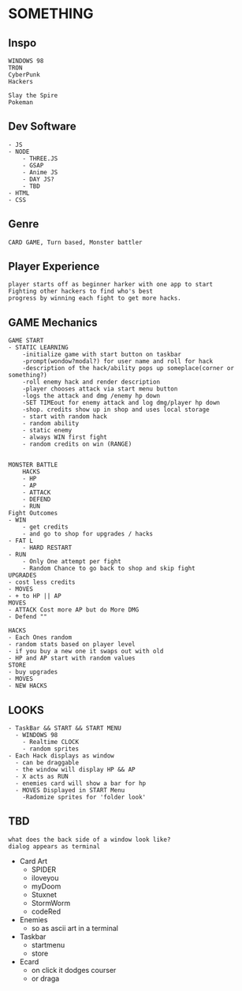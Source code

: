 
# SOMETHING 


## Inspo
    WINDOWS 98
    TRON
    CyberPunk
    Hackers

    Slay the Spire 
    Pokeman

## Dev Software

    - JS
    - NODE
        - THREE.JS
        - GSAP
        - Anime JS
        - DAY JS?
        - TBD
    - HTML
    - CSS



## Genre
    CARD GAME, Turn based, Monster battler



## Player Experience
    player starts off as beginner harker with one app to start 
    Fighting other hackers to find who's best 
    progress by winning each fight to get more hacks. 



## GAME Mechanics 

    GAME START
    - STATIC LEARNING
        -initialize game with start button on taskbar
        -prompt(wondow?modal?) for user name and roll for hack
        -description of the hack/ability pops up someplace(corner or something?)
        -roll enemy hack and render description
        -player chooses attack via start menu button
        -logs the attack and dmg /enemy hp down
        -SET TIMEout for enemy attack and log dmg/player hp down
        -shop. credits show up in shop and uses local storage
        - start with random hack
        - random ability
        - static enemy 
        - always WIN first fight
        - random credits on win (RANGE)


    MONSTER BATTLE
        HACKS
        - HP
        - AP
        - ATTACK
        - DEFEND 
        - RUN
    Fight Outcomes
    - WIN
        - get credits
        - and go to shop for upgrades / hacks
    - FAT L
        - HARD RESTART
    - RUN
        - Only One attempt per fight
        - Random Chance to go back to shop and skip fight
    UPGRADES
    - cost less credits
    - MOVES
    - + to HP || AP
    MOVES
    - ATTACK Cost more AP but do More DMG  
    - Defend ""

    HACKS
    - Each Ones random
    - random stats based on player level
    - if you buy a new one it swaps out with old 
    - HP and AP start with random values 
    STORE
    - buy upgrades
    - MOVES
    - NEW HACKS





## LOOKS 

    - TaskBar && START && START MENU 
      - WINDOWS 98
        - Realtime CLOCK
        - random sprites 
    - Each Hack displays as window 
      - can be draggable
      - the window will display HP && AP
      - X acts as RUN
      - enemies card will show a bar for hp
      - MOVES Displayed in START Menu 
        -Radomize sprites for 'folder look'


## TBD
    what does the back side of a window look like?
    dialog appears as terminal
- Card Art
  - SPIDER
  - iloveyou
  - myDoom
  - Stuxnet
  - StormWorm
  - codeRed
- Enemies
  - so as ascii art in a terminal 
- Taskbar
  - startmenu 
  - store 
- Ecard 
  - on click it dodges courser
  - or draga